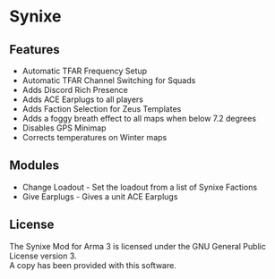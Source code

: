# Synixe

## Features
* Automatic TFAR Frequency Setup
* Automatic TFAR Channel Switching for Squads
* Adds Discord Rich Presence
* Adds ACE Earplugs to all players
* Adds Faction Selection for Zeus Templates
* Adds a foggy breath effect to all maps when below 7.2 degrees
* Disables GPS Minimap
* Corrects temperatures on Winter maps

## Modules
* Change Loadout - Set the loadout from a list of Synixe Factions
* Give Earplugs - Gives a unit ACE Earplugs

## License
The Synixe Mod for Arma 3 is licensed under the GNU General Public License version 3.  
A copy has been provided with this software.
